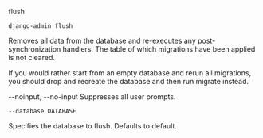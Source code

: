 flush
```
django-admin flush
```
Removes all data from the database and re-executes any post-synchronization handlers. The table of which migrations have been applied is not cleared.

If you would rather start from an empty database and rerun all migrations, you should drop and recreate the database and then run migrate instead.

--noinput, --no-input
Suppresses all user prompts.
```
--database DATABASE
```
Specifies the database to flush. Defaults to default.
